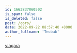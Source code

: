 ```yaml
---
id: 1663837060502
is_spam: false
is_deleted: false
post: /cors/
date: 2022-09-22 08:57:40 +0000
author_fullname: 'Teobab'
---
```


<a href="https://cheapviagra200mgprice.quest/">viagara</a> 
